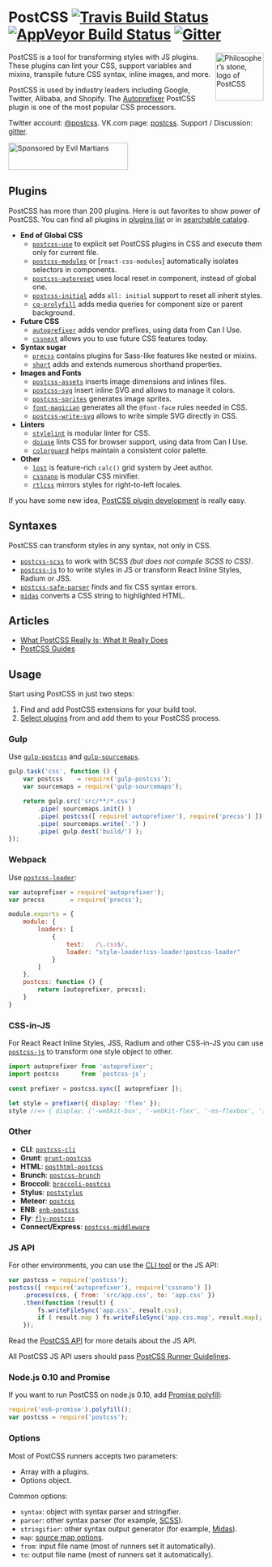 # PostCSS [![Travis Build Status][travis-img]][travis] [![AppVeyor Build Status][appveyor-img]][appveyor] [![Gitter][chat-img]][chat]

<img align="right" width="95" height="95"
     title="Philosopher’s stone, logo of PostCSS"
     src="http://postcss.github.io/postcss/logo.svg">

[appveyor-img]: https://img.shields.io/appveyor/ci/ai/postcss.svg?label=windows
[travis-img]:   https://img.shields.io/travis/postcss/postcss.svg?label=unix
[chat-img]:     https://img.shields.io/badge/Gitter-Join_the_PostCSS_chat-brightgreen.svg
[appveyor]:     https://ci.appveyor.com/project/ai/postcss
[travis]:       https://travis-ci.org/postcss/postcss
[chat]:         https://gitter.im/postcss/postcss

PostCSS is a tool for transforming styles with JS plugins.
These plugins can lint your CSS, support variables and mixins,
transpile future CSS syntax, inline images, and more.

PostCSS is used by industry leaders including Google, Twitter, Alibaba,
and Shopify. The [Autoprefixer] PostCSS plugin is one of the most popular
CSS processors.

Twitter account:      [@postcss](https://twitter.com/postcss).
VK.com page:          [postcss](https://vk.com/postcss).
Support / Discussion: [gitter](https://gitter.im/postcss/postcss).

[Autoprefixer]: https://github.com/postcss/autoprefixer

<a href="https://evilmartians.com/?utm_source=postcss">
<img src="https://evilmartians.com/badges/sponsored-by-evil-martians.svg" alt="Sponsored by Evil Martians" width="236" height="54">
</a>

## Plugins

PostCSS has more than 200 plugins.
Here is out favorites to show power of PostCSS.
You can find all plugins in [plugins list] or in [searchable catalog].

[searchable catalog]: http://postcss.parts
[plugins list]:       https://github.com/postcss/postcss/blob/master/docs/plugins.md

* **End of Global CSS**
  * [`postcss-use`] to explicit set PostCSS plugins in CSS and execute them
    only for current file.
  * [`postcss-modules`] or [`react-css-modules`] automatically isolates
    selectors in components.
  * [`postcss-autoreset`] uses local reset in component, instead of global one.
  * [`postcss-initial`] adds `all: initial` support to reset all inherit styles.
  * [`cq-prolyfill`] adds media queries for component size
    or parent background.
* **Future CSS**
  * [`autoprefixer`] adds vendor prefixes, using data from Can I Use.
  * [`cssnext`] allows you to use future CSS features today.
* **Syntax sugar**
  * [`precss`] contains plugins for Sass-like features like nested or mixins.
  * [`short`] adds and extends numerous shorthand properties.
* **Images and Fonts**
  * [`postcss-assets`] inserts image dimensions and inlines files.
  * [`postcss-svg`] insert inline SVG and allows to manage it colors.
  * [`postcss-sprites`] generates image sprites.
  * [`font-magician`] generates all the `@font-face` rules needed in CSS.
  * [`postcss-write-svg`] allows to write simple SVG directly in CSS.
* **Linters**
  * [`stylelint`] is modular linter for CSS.
  * [`doiuse`] lints CSS for browser support, using data from Can I Use.
  * [`colorguard`] helps maintain a consistent color palette.
* **Other**
  * [`lost`] is feature-rich `calc()` grid system by Jeet author.
  * [`cssnano`] is modular CSS minifier.
  * [`rtlcss`] mirrors styles for right-to-left locales.

If you have some new idea, [PostCSS plugin development] is really easy.

[PostCSS plugin development]: https://github.com/postcss/postcss/blob/master/docs/plugin-development.md
[`postcss-autoreset`]:        https://github.com/maximkoretskiy/postcss-autoreset
[`postcss-write-svg`]:        https://github.com/jonathantneal/postcss-write-svg
[`postcss-initial`]:          https://github.com/maximkoretskiy/postcss-initial
[`postcss-sprites`]:          https://github.com/2createStudio/postcss-sprites
[`postcss-modules`]:          https://github.com/outpunk/postcss-modules
[`postcss-assets`]:           https://github.com/borodean/postcss-assets
[`font-magician`]:            https://github.com/jonathantneal/postcss-font-magician
[`autoprefixer`]:             https://github.com/postcss/autoprefixer
[`cq-prolyfill`]:             https://github.com/ausi/cq-prolyfill
[`postcss-svg`]:              https://github.com/Pavliko/postcss-svg
[`postcss-use`]:              https://github.com/postcss/postcss-use
[`css-modules`]:              https://github.com/css-modules/css-modules
[`colorguard`]:               https://github.com/SlexAxton/css-colorguard
[`stylelint`]:                https://github.com/stylelint/stylelint
[`cssnext`]:                  http://cssnext.io/
[`cssnano`]:                  http://cssnano.co/
[`precss`]:                   https://github.com/jonathantneal/precss
[`doiuse`]:                   https://github.com/anandthakker/doiuse
[`rtlcss`]:                   https://github.com/MohammadYounes/rtlcss
[`short`]:                    https://github.com/jonathantneal/postcss-short
[`lost`]:                     https://github.com/corysimmons/lost

## Syntaxes

PostCSS can transform styles in any syntax, not only in CSS.

* [`postcss-scss`] to work with SCSS *(but does not compile SCSS to CSS)*.
* [`postcss-js`] to to write styles in JS or transform React Inline Styles,
  Radium or JSS.
* [`postcss-safe-parser`] finds and fix CSS syntax errors.
* [`midas`] converts a CSS string to highlighted HTML.

[`postcss-safe-parser`]: https://github.com/postcss/postcss-safe-parser
[`postcss-scss`]:        https://github.com/postcss/postcss-scss
[`postcss-js`]:          https://github.com/postcss/postcss-js
[`midas`]:               https://github.com/ben-eb/midas

## Articles

* [What PostCSS Really Is; What It Really Does](http://davidtheclark.com/its-time-for-everyone-to-learn-about-postcss/)
* [PostCSS Guides](http://webdesign.tutsplus.com/series/postcss-deep-dive--cms-889)

## Usage

Start using PostCSS in just two steps:

1. Find and add PostCSS extensions for your build tool.
2. [Select plugins] from and add them to your PostCSS process.

[Select plugins]: http://postcss.parts

### Gulp

Use [`gulp-postcss`] and [`gulp-sourcemaps`].

```js
gulp.task('css', function () {
    var postcss    = require('gulp-postcss');
    var sourcemaps = require('gulp-sourcemaps');

    return gulp.src('src/**/*.css')
        .pipe( sourcemaps.init() )
        .pipe( postcss([ require('autoprefixer'), require('precss') ]) ))
        .pipe( sourcemaps.write('.') )
        .pipe( gulp.dest('build/') );
});
```

[`gulp-sourcemaps`]: https://github.com/floridoo/gulp-sourcemaps
[`gulp-postcss`]:    https://github.com/postcss/gulp-postcss

### Webpack

Use [`postcss-loader`]:

```js
var autoprefixer = require('autoprefixer');
var precss       = require('precss');

module.exports = {
    module: {
        loaders: [
            {
                test:   /\.css$/,
                loader: "style-loader!css-loader!postcss-loader"
            }
        ]
    },
    postcss: function () {
        return [autoprefixer, precss];
    }
}
```

[`postcss-loader`]: https://github.com/postcss/postcss-loader

### CSS-in-JS

For React React Inline Styles, JSS, Radium and other CSS-in-JS you can use
[`postcss-js`] to transform one style object to other.

```js
import autoprefixer from 'autoprefixer';
import postcss      from `postcss-js`;

const prefixer = postcss.sync([ autoprefixer ]);

let style = prefixer({ display: 'flex' });
style //=> { display: ['-webkit-box', '-webkit-flex', '-ms-flexbox', 'flex'] }
```

[`postcss-js`]: https://github.com/postcss/postcss-js

### Other

* **CLI**: [`postcss-cli`](https://github.com/code42day/postcss-cli)
* **Grunt**: [`grunt-postcss`](https://github.com/nDmitry/grunt-postcss)
* **HTML**: [`posthtml-postcss`](https://github.com/posthtml/posthtml-postcss)
* **Brunch**: [`postcss-brunch`](https://github.com/iamvdo/postcss-brunch)
* **Broccoli**: [`broccoli-postcss`](https://github.com/jeffjewiss/broccoli-postcss)
* **Stylus**: [`poststylus`](https://github.com/seaneking/poststylus)
* **Meteor**: [`postcss`](https://atmospherejs.com/juliancwirko/postcss)
* **ENB**: [`enb-postcss`](https://github.com/awinogradov/enb-postcss)
* **Fly**: [`fly-postcss`](https://github.com/postcss/fly-postcss)
* **Connect/Express**: [`postcss-middleware`](https://github.com/jedmao/postcss-middleware)

### JS API

For other environments, you can use the [CLI tool] or the JS API:

```js
var postcss = require('postcss');
postcss([ require('autoprefixer'), require('cssnano') ])
    .process(css, { from: 'src/app.css', to: 'app.css' })
    .then(function (result) {
        fs.writeFileSync('app.css', result.css);
        if ( result.map ) fs.writeFileSync('app.css.map', result.map);
    });
```

Read the [PostCSS API] for more details about the JS API.

All PostCSS JS API users should pass [PostCSS Runner Guidelines].

[PostCSS Runner Guidelines]: https://github.com/postcss/postcss/blob/master/docs/guidelines/runner.md
[PostCSS API]:               https://github.com/postcss/postcss/blob/master/docs/api.md
[CLI tool]:                  https://github.com/code42day/postcss-cli

### Node.js 0.10 and Promise

If you want to run PostCSS on node.js 0.10, add [Promise polyfill]:

```js
require('es6-promise').polyfill();
var postcss = require('postcss');
```

[Promise polyfill]: https://github.com/jakearchibald/es6-promise

### Options

Most of PostCSS runners accepts two parameters:

* Array with a plugins.
* Options object.

Common options:

* `syntax`: object with syntax parser and stringifier.
* `parser`: other syntax parser (for example, [SCSS]).
* `stringifier`: other syntax output generator (for example, [Midas]).
* `map`: [source map options].
* `from`: input file name (most of runners set it automatically).
* `to`: output file name (most of runners set it automatically).

[source map options]: https://github.com/postcss/postcss/blob/master/docs/source-maps.md
[Midas]:              https://github.com/ben-eb/midas
[SCSS]:               https://github.com/postcss/postcss-scss
